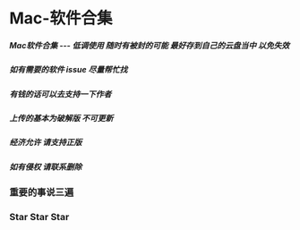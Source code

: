 # Mac-软件合集


##### Mac软件合集 ---  低调使用 随时有被封的可能 最好存到自己的云盘当中 以免失效

##### 如有需要的软件 issue 尽量帮忙找

##### 有钱的话可以去支持一下作者

##### 上传的基本为破解版 不可更新

##### 经济允许 请支持正版 

##### 如有侵权 请联系删除

### 重要的事说三遍
### Star Star Star 
